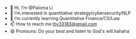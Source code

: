 - 👋 Hi, I’m @Paloma Li
- 👀 I’m interested in quantitative strategy/cybersecurity/NLP
- 🌱 I’m currently learning Quantitative Finance/CS/Law
- 📫 How to reach me lhy33183@gmail.com
- 😄 Pronouns: Do your best and listen to God's will.hahaha


<!---
canoelll/canoelll is a ✨ special ✨ repository because its `README.md` (this file) appears on your GitHub profile.
You can click the Preview link to take a look at your changes.
--->
